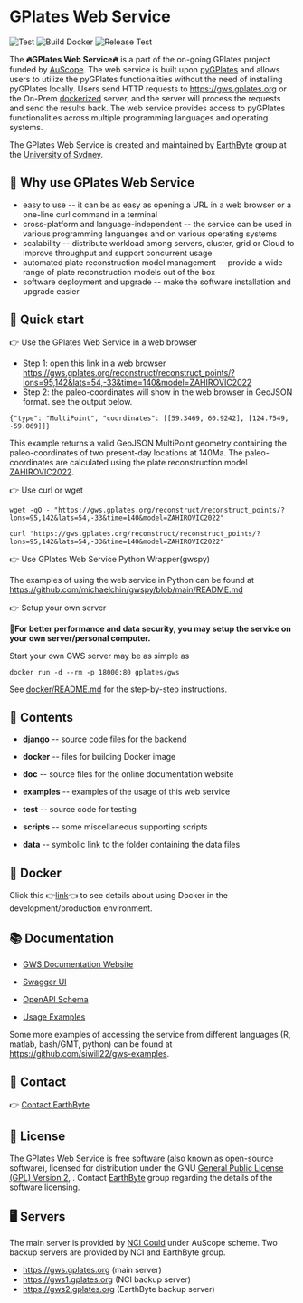 # GPlates Web Service

![Test](https://github.com/gplates/gplates-web-service/actions/workflows/test.yml/badge.svg)
![Build Docker](https://github.com/gplates/gplates-web-service/actions/workflows/build-and-push-docker.yml/badge.svg)
![Release Test](https://github.com/gplates/gplates-web-service/actions/workflows/release-test.yml/badge.svg)

The **🔥GPlates Web Service🔥** is a part of the on-going GPlates project funded by [AuScope](https://www.auscope.org.au/). The web service is built upon [pyGPlates](https://www.gplates.org/docs/pygplates/index.html) and allows users to utilize the pyGPlates functionalities without the need of installing pyGPlates locally. Users send HTTP requests to https://gws.gplates.org or the On-Prem [dockerized](https://hub.docker.com/r/gplates/gws) server, and the server will process the requests and send the results back. The web service provides access to pyGPlates functionalities across multiple programming languages and operating systems.

The GPlates Web Service is created and maintained by [EarthByte](https://www.earthbyte.org) group at the [University of Sydney](https://www.sydney.edu.au/).

## 🤔 Why use GPlates Web Service

- easy to use -- it can be as easy as opening a URL in a web browser or a one-line curl command in a terminal
- cross-platform and language-independent -- the service can be used in various programming languanges and on various operating systems
- scalability -- distribute workload among servers, cluster, grid or Cloud to improve throughput and support concurrent usage
- automated plate reconstruction model management -- provide a wide range of plate reconstruction models out of the box
- software deployment and upgrade -- make the software installation and upgrade easier

## 🚀 Quick start

👉 Use the GPlates Web Service in a web browser

- Step 1: open this link in a web browser <https://gws.gplates.org/reconstruct/reconstruct_points/?lons=95,142&lats=54,-33&time=140&model=ZAHIROVIC2022>
- Step 2: the paleo-coordinates will show in the web browser in GeoJSON format. see the output below.

```
{"type": "MultiPoint", "coordinates": [[59.3469, 60.9242], [124.7549, -59.069]]}
```
This example returns a valid GeoJSON MultiPoint geometry containing the paleo-coordinates of two present-day locations at 140Ma. The paleo-coordinates are calculated using the plate reconstruction model [ZAHIROVIC2022](https://gwsdoc.gplates.org/models#zahirovic2022). 

👉 Use curl or wget

```wget -qO - "https://gws.gplates.org/reconstruct/reconstruct_points/?lons=95,142&lats=54,-33&time=140&model=ZAHIROVIC2022" ```

```curl "https://gws.gplates.org/reconstruct/reconstruct_points/?lons=95,142&lats=54,-33&time=140&model=ZAHIROVIC2022" ```

👉 Use GPlates Web Service Python Wrapper(gwspy)

The examples of using the web service in Python can be found at <https://github.com/michaelchin/gwspy/blob/main/README.md>

👉 Setup your own server

**📌For better performance and data security, you may setup the service on your own server/personal computer.**

Start your own GWS server may be as simple as 

```docker run -d --rm -p 18000:80 gplates/gws```

See [docker/README.md](docker/README.md) for the step-by-step instructions.

## 📂 Contents

- **django** -- source code files for the backend

- **docker** -- files for building Docker image

- **doc** -- source files for the online documentation website 

- **examples** -- examples of the usage of this web service

- **test** -- source code for testing

- **scripts** -- some miscellaneous supporting scripts

- **data** -- symbolic link to the folder containing the data files


## 🐳 Docker

Click this 👉[link](docker/README.md)👈 to see details about using Docker in the development/production environment.

## 📚 Documentation

- [GWS Documentation Website](https://gwsdoc.gplates.org/)

- [Swagger UI](https://gws.gplates.org/swagger-ui/)

- [OpenAPI Schema](https://gws.gplates.org/openapi)

- [Usage Examples](https://gwsdoc.gplates.org/examples)

Some more examples of accessing the service from different languages (R, matlab, bash/GMT, python) can be found at https://github.com/siwill22/gws-examples.

## 📮 Contact

👉 [Contact EarthByte](https://www.earthbyte.org/contact-us-3/)

## 📝 License

The GPlates Web Service is free software (also known as open-source software), licensed for distribution under the GNU [General Public License (GPL) Version 2](https://www.gnu.org/licenses/old-licenses/gpl-2.0.html), . Contact [EarthByte](https://www.earthbyte.org/contact-us-3/) group regarding the details of the software licensing.

## 🖥️ Servers

The main server is provided by [NCI Could](https://nci.org.au/) under AuScope scheme. Two backup servers are provided by NCI and EarthByte group.

- https://gws.gplates.org (main server)
- https://gws1.gplates.org (NCI backup server)
- https://gws2.gplates.org (EarthByte backup server)


